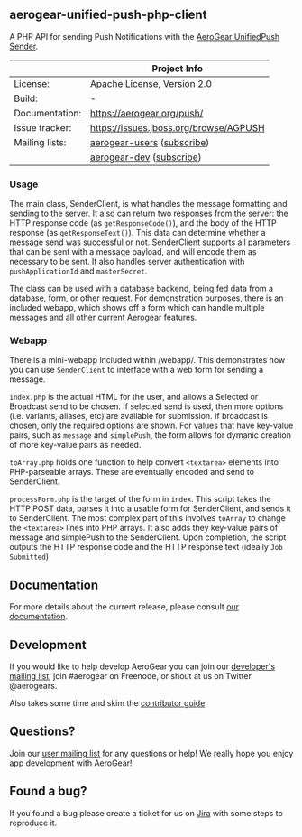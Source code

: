 ## aerogear-unified-push-php-client

A PHP API for sending Push Notifications with the [AeroGear UnifiedPush Sender](https://github.com/aerogear/aerogear-unified-push-server).

|                 | Project Info  |
| --------------- | ------------- |
| License:        | Apache License, Version 2.0  |
| Build:          | -  |
| Documentation:  | https://aerogear.org/push/  |
| Issue tracker:  | https://issues.jboss.org/browse/AGPUSH  |
| Mailing lists:  | [aerogear-users](http://aerogear-users.1116366.n5.nabble.com/) ([subscribe](https://lists.jboss.org/mailman/listinfo/aerogear-users))  |
|                 | [aerogear-dev](http://aerogear-dev.1069024.n5.nabble.com/) ([subscribe](https://lists.jboss.org/mailman/listinfo/aerogear-dev))  |

### Usage
The main class, SenderClient, is what handles the message formatting and sending to the server. It also can return two responses from the server: the HTTP response code (as ```getResponseCode()```), and the body of the HTTP response (as ```getResponseText()```). This data can determine whether a message send was successful or not.
SenderClient supports all parameters that can be sent with a message payload, and will encode them as necessary to be sent. It also handles server authentication with ```pushApplicationId``` and ```masterSecret```.

The class can be used with a database backend, being fed data from a database, form, or other request. For demonstration purposes, there is an included webapp, which shows off a form which can handle multiple messages and all other current Aerogear features.

### Webapp
There is a mini-webapp included within /webapp/. This demonstrates how you can use ```SenderClient``` to interface with a web form for sending a message.

```index.php``` is the actual HTML for the user, and allows a Selected or Broadcast send to be chosen. If selected send is used, then more options (i.e. variants, aliases, etc) are available for submission. If broadcast is chosen, only the required options are shown. 
For values that have key-value pairs, such as ```message``` and ```simplePush```, the form allows for dymanic creation of more key-value pairs as needed.

```toArray.php``` holds one function to help convert ```<textarea>``` elements into PHP-parseable arrays. These are eventually encoded and send to SenderClient.


```processForm.php``` is the target of the form in ```index```. This script takes the HTTP POST data, parses it into a usable form for SenderClient, and sends it to SenderClient. The most complex part of this involves ```toArray``` to change the ```<textarea>``` lines into PHP arrays. It also adds they key-value pairs of message and simplePush to the SenderClient.
Upon completion, the script outputs the HTTP response code and the HTTP response text (ideally `Job Submitted`)

## Documentation

For more details about the current release, please consult [our documentation](https://aerogear.org/docs/unifiedpush/).

## Development

If you would like to help develop AeroGear you can join our [developer's mailing list](https://lists.jboss.org/mailman/listinfo/aerogear-dev), join #aerogear on Freenode, or shout at us on Twitter @aerogears.

Also takes some time and skim the [contributor guide](http://aerogear.org/docs/guides/Contributing/)

## Questions?

Join our [user mailing list](https://lists.jboss.org/mailman/listinfo/aerogear-users) for any questions or help! We really hope you enjoy app development with AeroGear!

## Found a bug?

If you found a bug please create a ticket for us on [Jira](https://issues.jboss.org/browse/AGPUSH) with some steps to reproduce it.
